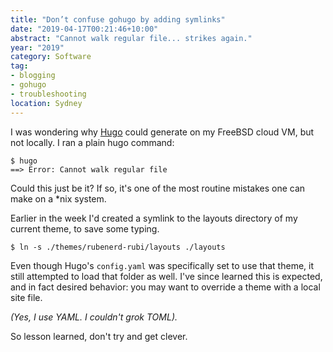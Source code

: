 ```yaml
---
title: "Don’t confuse gohugo by adding symlinks"
date: "2019-04-17T00:21:46+10:00"
abstract: "Cannot walk regular file... strikes again."
year: "2019"
category: Software
tag:
- blogging
- gohugo
- troubleshooting
location: Sydney
---
```

I was wondering why [Hugo](https://gohugo.io) could generate on my FreeBSD cloud VM, but not locally. I ran a plain hugo command:

    $ hugo
    ==> Error: Cannot walk regular file

Could this just be it? If so, it's one of the most routine mistakes one can make on a \*nix system.

Earlier in the week I'd created a symlink to the layouts directory of my current theme, to save some typing.

    $ ln -s ./themes/rubenerd-rubi/layouts ./layouts

Even though Hugo's `config.yaml` was specifically set to use that theme, it still attempted to load that folder as well. I've since learned this is expected, and in fact desired behavior: you may want to override a theme with a local site file.

*(Yes, I use YAML. I couldn't grok TOML).*

So lesson learned, don't try and get clever.

